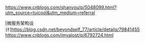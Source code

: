 https://www.cnblogs.com/shanyou/p/5048099.html?utm_source=tuicool&utm_medium=referral

[微服务架构设计]https://blog.csdn.net/beyondself_77/article/details/79841455
https://www.cnblogs.com/imyalost/p/6792724.html